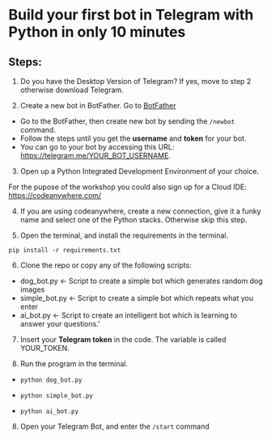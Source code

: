 # Build your first bot in Telegram with Python in only 10 minutes

## Steps:
1. Do you have the Desktop Version of Telegram? If yes, move to step 2 otherwise download Telegram.

2. Create a new bot in BotFather. Go to [BotFather](https://telegram.me/BotFather)

* Go to the BotFather, then create new bot by sending the ```/newbot``` command. 
* Follow the steps until you get the **username** and **token** for your bot.
* You can go to your bot by accessing this URL: https://telegram.me/YOUR_BOT_USERNAME.

3. Open up a Python Integrated Development Environment of your choice.

For the pupose of the workshop you could also sign up for a Cloud IDE: https://codeanywhere.com/

4. If you are using codeanywhere, create a new connection, give it a funky name and select one of the Python stacks. Otherwise skip this step.

5. Open the terminal, and install the requirements in the terminal.

```pip install -r requirements.txt```

6. Clone the repo or copy any of the following scripts:

* dog_bot.py <- Script to create a simple bot which generates random dog images
* simple_bot.py <- Script to create a simple bot which repeats what you enter
* ai_bot.py <- Script to create an intelligent bot which is learning to answer your questions.'

7. Insert your **Telegram token** in the code. The variable is called YOUR_TOKEN.

8. Run the program in the terminal.

* ```python dog_bot.py```

* ```python simple_bot.py```

* ```python ai_bot.py```

8. Open your Telegram Bot, and enter the ```/start``` command
